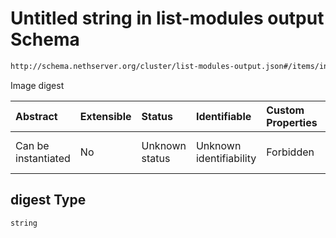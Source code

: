# Untitled string in list-modules output Schema

```txt
http://schema.nethserver.org/cluster/list-modules-output.json#/items/installed/items/properties/digest
```

Image digest

| Abstract            | Extensible | Status         | Identifiable            | Custom Properties | Additional Properties | Access Restrictions | Defined In                                                                           |
| :------------------ | :--------- | :------------- | :---------------------- | :---------------- | :-------------------- | :------------------ | :----------------------------------------------------------------------------------- |
| Can be instantiated | No         | Unknown status | Unknown identifiability | Forbidden         | Allowed               | none                | [list-modules-output.json*](cluster/list-modules-output.json "open original schema") |

## digest Type

`string`
